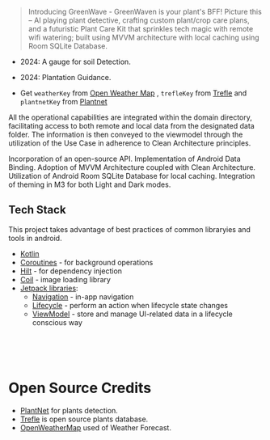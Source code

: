 ﻿





> Introducing GreenWave - GreenWaven is your plant's BFF! Picture this – AI playing plant detective, crafting custom plant/crop care plans, and a futuristic Plant Care Kit that sprinkles tech magic with remote wifi watering; built using MVVM architecture with local caching using Room SQLite Database.




- 2024: A gauge for soil Detection.
- 2024: Plantation Guidance.


- Get `weatherKey` from [Open Weather Map](https://openweathermap.org/)
,  `trefleKey` from [Trefle](https://trefle.io/) and `plantnetKey` from [Plantnet](https://my.plantnet.org/)


All the operational capabilities are integrated within the domain directory, facilitating access to both remote and local data from the designated data folder. The information is then conveyed to the viewmodel through the utilization of the Use Case in adherence to Clean Architecture principles.

Incorporation of an open-source API.
Implementation of Android Data Binding.
Adoption of MVVM Architecture coupled with Clean Architecture.
Utilization of Android Room SQLite Database for local caching.
Integration of theming in M3 for both Light and Dark modes.



## Tech Stack

This project takes advantage of best practices of common libraryies and tools in android.

* [Kotlin](https://kotlinlang.org/)  
* [Coroutines](https://kotlinlang.org/docs/reference/coroutines-overview.html) - for background operations  
* [Hilt](https://dagger.dev/hilt/) - for dependency injection  
* [Coil](https://github.com/coil-kt/coil) - image loading library
* [Jetpack libraries](https://developer.android.com/jetpack):
   * [Navigation](https://developer.android.com/topic/libraries/architecture/navigation/) - in-app navigation
   * [Lifecycle](https://developer.android.com/topic/libraries/architecture/lifecycle) - perform an action when lifecycle state changes
   * [ViewModel](https://developer.android.com/topic/libraries/architecture/viewmodel) - store and manage UI-related data in a lifecycle conscious way



<br>


<br>

<br>






# Open Source Credits



- [PlantNet](https://identify.plantnet.org/) for plants detection.
- [Trefle](https://trefle.io) is open source plants database.
- [OpenWeatherMap](https://api.openweathermap.org) used of Weather Forecast.


